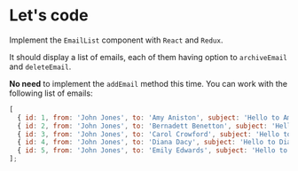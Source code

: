 # Let's code

Implement the `EmailList` component with `React` and `Redux`.

It should display a list of emails, each of them having option to  `archiveEmail` and `deleteEmail`.

**No need** to implement the `addEmail` method this time. You can work with the following list of emails:

```js
[
  { id: 1, from: 'John Jones', to: 'Amy Aniston', subject: 'Hello to Amy', body: 'Hi! This is Amy. How are you?' },
  { id: 2, from: 'John Jones', to: 'Bernadett Benetton', subject: 'Hello to Bernadett', body: 'Hi! This is Bernadett. How are you?' },
  { id: 3, from: 'John Jones', to: 'Carol Crowford', subject: 'Hello to Carol', body: 'Hi! This is Carol. How are you?' },
  { id: 4, from: 'John Jones', to: 'Diana Dacy', subject: 'Hello to Diana', body: 'Hi! This is Diana. How are you?' },
  { id: 5, from: 'John Jones', to: 'Emily Edwards', subject: 'Hello to Emily', body: 'Hi! This is Emily. How are you?' },
];
```
